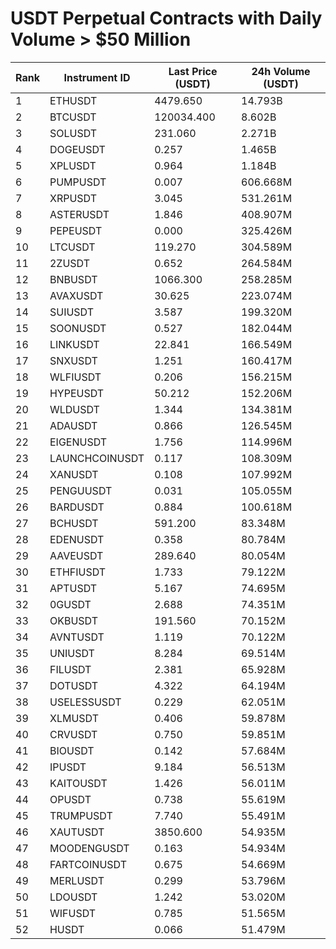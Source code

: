# USDT Perpetual Contracts with Daily Volume > $50 Million

| Rank | Instrument ID | Last Price (USDT) | 24h Volume (USDT) |
|------|---------------|-------------------|-------------------|
| 1 | ETHUSDT | 4479.650 | 14.793B |
| 2 | BTCUSDT | 120034.400 | 8.602B |
| 3 | SOLUSDT | 231.060 | 2.271B |
| 4 | DOGEUSDT | 0.257 | 1.465B |
| 5 | XPLUSDT | 0.964 | 1.184B |
| 6 | PUMPUSDT | 0.007 | 606.668M |
| 7 | XRPUSDT | 3.045 | 531.261M |
| 8 | ASTERUSDT | 1.846 | 408.907M |
| 9 | PEPEUSDT | 0.000 | 325.426M |
| 10 | LTCUSDT | 119.270 | 304.589M |
| 11 | 2ZUSDT | 0.652 | 264.584M |
| 12 | BNBUSDT | 1066.300 | 258.285M |
| 13 | AVAXUSDT | 30.625 | 223.074M |
| 14 | SUIUSDT | 3.587 | 199.320M |
| 15 | SOONUSDT | 0.527 | 182.044M |
| 16 | LINKUSDT | 22.841 | 166.549M |
| 17 | SNXUSDT | 1.251 | 160.417M |
| 18 | WLFIUSDT | 0.206 | 156.215M |
| 19 | HYPEUSDT | 50.212 | 152.206M |
| 20 | WLDUSDT | 1.344 | 134.381M |
| 21 | ADAUSDT | 0.866 | 126.545M |
| 22 | EIGENUSDT | 1.756 | 114.996M |
| 23 | LAUNCHCOINUSDT | 0.117 | 108.309M |
| 24 | XANUSDT | 0.108 | 107.992M |
| 25 | PENGUUSDT | 0.031 | 105.055M |
| 26 | BARDUSDT | 0.884 | 100.618M |
| 27 | BCHUSDT | 591.200 | 83.348M |
| 28 | EDENUSDT | 0.358 | 80.784M |
| 29 | AAVEUSDT | 289.640 | 80.054M |
| 30 | ETHFIUSDT | 1.733 | 79.122M |
| 31 | APTUSDT | 5.167 | 74.695M |
| 32 | 0GUSDT | 2.688 | 74.351M |
| 33 | OKBUSDT | 191.560 | 70.152M |
| 34 | AVNTUSDT | 1.119 | 70.122M |
| 35 | UNIUSDT | 8.284 | 69.514M |
| 36 | FILUSDT | 2.381 | 65.928M |
| 37 | DOTUSDT | 4.322 | 64.194M |
| 38 | USELESSUSDT | 0.229 | 62.051M |
| 39 | XLMUSDT | 0.406 | 59.878M |
| 40 | CRVUSDT | 0.750 | 59.851M |
| 41 | BIOUSDT | 0.142 | 57.684M |
| 42 | IPUSDT | 9.184 | 56.513M |
| 43 | KAITOUSDT | 1.426 | 56.011M |
| 44 | OPUSDT | 0.738 | 55.619M |
| 45 | TRUMPUSDT | 7.740 | 55.491M |
| 46 | XAUTUSDT | 3850.600 | 54.935M |
| 47 | MOODENGUSDT | 0.163 | 54.934M |
| 48 | FARTCOINUSDT | 0.675 | 54.669M |
| 49 | MERLUSDT | 0.299 | 53.796M |
| 50 | LDOUSDT | 1.242 | 53.020M |
| 51 | WIFUSDT | 0.785 | 51.565M |
| 52 | HUSDT | 0.066 | 51.479M |
